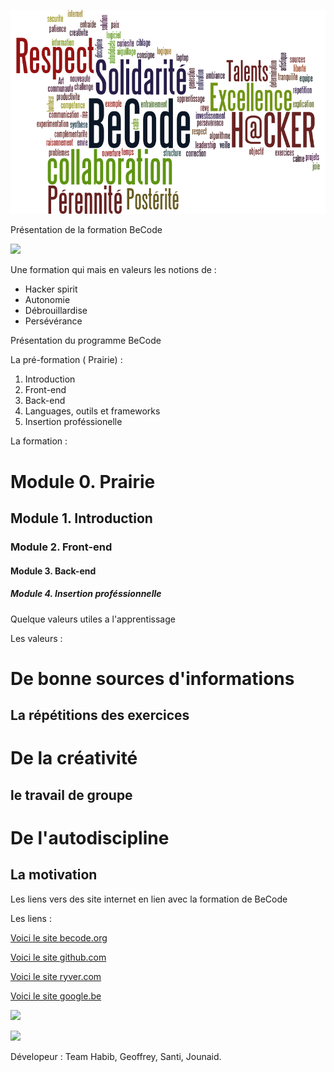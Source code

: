 ![](https://github.com/ModjoInc/BeCode/blob/master/wordle2.png)

Présentation de la formation BeCode

![](http://www.gif.ovh/french-gif/Informaticien%20Gif/Informaticien%20Gif%20(23).gif)

Une formation qui mais en valeurs les notions de :

- Hacker spirit
- Autonomie
- Débrouillardise
- Persévérance

Présentation du programme BeCode

La pré-formation ( Prairie) :

1. Introduction
2. Front-end
3. Back-end
4. Languages, outils et frameworks
5. Insertion proféssionelle

La formation :

# Module 0. Prairie
## Module 1. Introduction
### Module 2. Front-end
#### Module 3. Back-end
##### Module 4. Insertion proféssionnelle

Quelque valeurs utiles a l'apprentissage

Les valeurs :

# De bonne sources d'informations
## La répétitions des exercices
# De la créativité
## le travail de groupe
# De l'autodiscipline
## La motivation

Les liens vers des site internet en lien avec la formation de BeCode

Les liens :

[Voici le site becode.org](http://register.becode.org/)


[Voici le site github.com](https://github.com/)


[Voici le site ryver.com](https://ryver.com/)


[Voici le site google.be](https://www.google.be/)


![](http://usabilitygeek.com/wp-content/uploads/2012/04/HTML-Guidelines-for-Usability-SEO.jpg)


![](http://i.imgur.com/epaVROW.gif)

Dévelopeur : Team Habib, Geoffrey, Santi, Jounaid.

